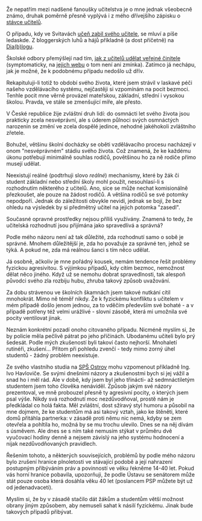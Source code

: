 <!-- dcterms:identifier = riderweblog#137 -->
<!-- dcterms:title = Tak nám zabili učitele. Divíte se? -->
<!-- np9:categoryId = 1 -->
<!-- x4w:category = Koně -->
<!-- np9:authorId = 1 -->
<!-- np9:authorEmail = michal.valasek@altairis.cz -->
<!-- dcterms:creator = Michal Altair Valášek -->
<!-- dcterms:created = 2004-03-02T21:07:37+01:00 -->
<!-- dcterms:date = 2004-03-02T21:07:37+01:00 -->

Že nepatřím mezi nadšené fanoušky učitelstva je o mne jednak všeobecně známo, druhak poměrně přesně vyplývá i z mého dřívejšího zápisku o [stávce učitelů](http://weblog.rider.cz/ShowRecord.aspx?day=20030831).

O případu, kdy ve Svitavách [učeň zabil svého učitele](http://www.ceskenoviny.cz/archiv/index_view.php?id=53721), se mluví a píše ledaskde. Z bloggerských luhů a hájů příkladně (a dost příčetně) na [Dia(b)logu](http://www.bloguje.cz/blox/tb.php/28571).

Školské odbory přemýšlejí nad tím, [jak z učitelů udělat veřejné činitele](http://www.ceskenoviny.cz/domov/index_view.php?id=53968) (symptomaticky, na [jejich webu](http://www.skolskeodbory.cz/) o tom není ani zmínka). Zatímco já nechápu, jak je možné, že k podobnému případu nedošlo už dřív.

Rekapituluji-li totiž to období svého života, které jsem strávil v laskavé péči našeho vzdělávacího systému, nejčastěji si vzpomínám na pocit bezmoci. Tenhle pocit mne věrně provázel mateřskou, základní, střední i vysokou školou. Pravda, ve stále se zmenšující míře, ale přesto.

V České republice žije zvláštní druh lidí: do osmnácti let svého života jsou prakticky zcela nesvéprávní, ale s úderem půlnoci svých osmnáctých narozenin se změní ve zcela dospělé jedince, nehodné jakéhokoli zvláštního zřetele.

Bohužel, většinu školní docházky se oběti vzdělávacího procesu nacházejí v onom "nesvéprávném" stádiu svého života. Což znamená, že ke každému úkonu potřebují minimálně souhlas rodičů, povětšinou ho za ně rodiče přímo musejí udělat.

Neexistují reálné (podtrhuji slovo *reálné*) mechanismy, které by žák či student základní nebo střední školy mohl použít, nesouhlasí-li s rozhodnutím některého z učitelů. Ano, sice se může nechat komisionálně přezkoušet, ale pouze na žádost rodičů. A většina rodičů se své potomky nepodpoří. Jednak do záležitosti obvykle nevidí, jednak se bojí, že bez ohledu na výsledek by si předmětný učitel na jejich potomka "zasedl".

Současné opravné prostředky nejsou příliš využívány. Znamená to tedy, že učitelská rozhodnutí jsou přijímána jako spravedlivá a správná?

Podle mého názoru není až tak důležité, zda rozhodnutí samo o sobě je správné. Mnohem důležitější je, zda ho považuje za správné ten, jehož se týká. A pokud ne, zda má reálnou šanci s tím něco udělat.

Já osobně, ačkoliv je mne pořádný kousek, nemám tendence řešit problémy fyzickou agresivitou. S výjimkou případů, kdy cítím bezmoc, nemožnost dělat něco jiného. Když už se nemohu dobrat spravedlnosti, tak alespoň původci svého zla rozbiju hubu, zhruba takový způsob uvažování.

Za dobu strávenou ve školních škamnách jsem takové nutkání cítil mnohokrát. Mimo ně téměř nikdy. Že k fyzickému konfliktu s učitelem v mém případě došlo jenom jednou, za to vděčím především své bohaté - a v případě potřeny též velmi urážlivé - slovní zásobě, která mi umožnila své pocity ventilovat jinak.

Neznám konkrétní pozadí onoho citovaného případu. Nicméně myslím si, že by policie měla pečlivě pátrat po jeho příčinách. Ubodanému učiteli bylo prý šedesát. Podle mých zkušeností byli takoví často nejhorší. Mnohaletí rutinéři, zkušení... Přitom při pohledu zvenčí - tedy mimo zorný úhel studentů - žádný problém neexistuje.

Ze svého vlastního studia na [SPŠ Ostrov](http://www.spsostrov.cz/) mohu vzpomenout příkladně Ing. Ivo Havloviče. Se svými dnešními názory a zkušenostmi bych si jej vážil a snad ho i měl rád. Ale v době, kdy jsem byl jeho třinácti- až sedmnáctiletým studentem jsem toho člověka nenáviděl. Způsob jakým své názory prezentoval, ve mně probouzel přesně ty agresivní pocity, o kterých jsem psal výše. Nikdy svá rozhodnutí moc nezdůvodňoval, prostě nám je předkládal co holá fakta. Měl zvláštní, dost sžíravý styl humoru a působil na mne dojmem, že ke studentům má asi takový vztah, jako ke štěněti, které domů přitáhla partnerka: v zásadě proti němu nic nemá, kdyby se zem otevřela a pohltila ho, možná by se mu trochu ulevilo. Dnes se na něj dívám s úsměvem. Ale dnes se s ním také nemusím stýkat v průměru dvě vyučovací hodiny denně a nejsem závislý na jeho systému hodnocení a nijak nezdůvodňovaných pravidlech.

Řešením tohoto, a některých souvisejících, problémů by podle mého názoru bylo zrušení hranice plnoletosti ve stávající podobě a její nahrazení postupným přibýváním práv a povinností ve věku řekněme 14-40 let. Pokud vás horní hranice pobavila, upozorňuji, že podle Ústavu se senátorem může stát pouze osoba která dosáhla věku 40 let (poslancem PSP můžete být už od jedenadvaceti).

Myslím si, že by v zásadě stačilo dát žákům a studentům větší možnost obrany jiným způsobem, aby nemuseli sahat k násilí fyzickému. Jinak bude takových případů přibývat.